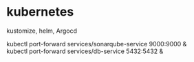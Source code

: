 # kubernetes
kustomize, helm, Argocd

kubectl port-forward services/sonarqube-service 9000:9000 & <br />
kubectl port-forward services/db-service 5432:5432 &